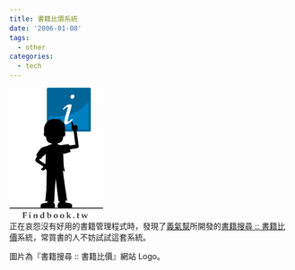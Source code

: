 ```yaml
---
title: 書籍比價系統
date: '2006-01-08'
tags:
  - other
categories:
  - tech
---
```

[![logo](images/0.png)](http://www.flickr.com/photos/yurenju/83738462/ "Photo Sharing")  
正在哀怨沒有好用的書籍管理程式時，發現了[義氣幫](http://wiki.yichi.org/index.php?title=Main_Page)所開發的[書籍搜尋 :: 書籍比價](http://findbook.tw/)系統，常買書的人不妨試試這套系統。  
  
圖片為『書籍搜尋 :: 書籍比價』網站 Logo。